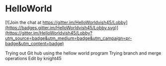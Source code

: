 HelloWorld
==========

[![Join the chat at https://gitter.im/HelloWorldvish45/Lobby](https://badges.gitter.im/HelloWorldvish45/Lobby.svg)](https://gitter.im/HelloWorldvish45/Lobby?utm_source=badge&utm_medium=badge&utm_campaign=pr-badge&utm_content=badge)

Trying out Git hub using the hellow world program
Trying branch and merge operations
Edit by knight45
